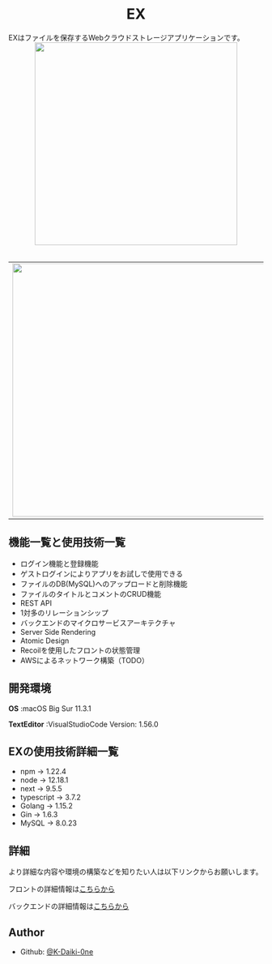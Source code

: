 <h1 align="center">EX</h1>


<div align="left">
EXはファイルを保存するWebクラウドストレージアプリケーションです。
</div>

<div align='center'>
<img width='400'  src='https://user-images.githubusercontent.com/51228144/100496857-f5977300-319a-11eb-8253-7edd5fe8f5af.png'>
</div>
<br />

<table>
  <tr>
    <td>
      <img width='500' src='https://user-images.githubusercontent.com/51228144/117543284-18d22280-b057-11eb-9a0f-cdfc8d18acdf.png'>
    </td>
    <td>
      <img width='500' src='https://user-images.githubusercontent.com/51228144/117543246-e6c0c080-b056-11eb-918c-8ea271d49fb7.png'>
    </td>
  </tr>
</table>

## 機能一覧と使用技術一覧

- ログイン機能と登録機能
- ゲストログインによりアプリをお試しで使用できる
- ファイルのDB(MySQL)へのアップロードと削除機能
- ファイルのタイトルとコメントのCRUD機能
- REST API
- 1対多のリレーションシップ
- バックエンドのマイクロサービスアーキテクチャ
- Server Side Rendering
- Atomic Design
- Recoilを使用したフロントの状態管理
- AWSによるネットワーク構築（TODO）

## 開発環境

**OS**
:macOS Big Sur 11.3.1

**TextEditor**
:VisualStudioCode Version: 1.56.0

## EXの使用技術詳細一覧

- npm -> 1.22.4
- node -> 12.18.1
- next -> 9.5.5
- typescript -> 3.7.2
- Golang -> 1.15.2
- Gin -> 1.6.3
- MySQL -> 8.0.23

## 詳細

より詳細な内容や環境の構築などを知りたい人は以下リンクからお願いします。

フロントの詳細情報は[こちらから]('https://github.com/K-Daiki-0ne/ex/tree/main/functions#readme')

バックエンドの詳細情報は[こちらから]('https://github.com/K-Daiki-0ne/ex/tree/main/web#readme')

## Author

* Github: [@K-Daiki-0ne](https://github.com/K-Daiki-0ne)